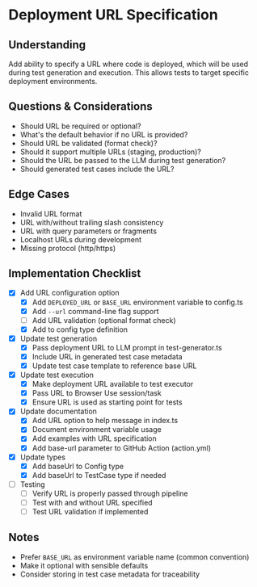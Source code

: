 # Deployment URL Specification

## Understanding
Add ability to specify a URL where code is deployed, which will be used during test generation and execution. This allows tests to target specific deployment environments.

## Questions & Considerations
- Should URL be required or optional?
- What's the default behavior if no URL is provided?
- Should URL be validated (format check)?
- Should it support multiple URLs (staging, production)?
- Should the URL be passed to the LLM during test generation?
- Should generated test cases include the URL?

## Edge Cases
- Invalid URL format
- URL with/without trailing slash consistency
- URL with query parameters or fragments
- Localhost URLs during development
- Missing protocol (http/https)

## Implementation Checklist

- [x] Add URL configuration option
  - [x] Add `DEPLOYED_URL` or `BASE_URL` environment variable to config.ts
  - [x] Add `--url` command-line flag support
  - [ ] Add URL validation (optional format check)
  - [x] Add to config type definition
  
- [x] Update test generation
  - [x] Pass deployment URL to LLM prompt in test-generator.ts
  - [x] Include URL in generated test case metadata
  - [x] Update test case template to reference base URL
  
- [x] Update test execution
  - [x] Make deployment URL available to test executor
  - [x] Pass URL to Browser Use session/task
  - [x] Ensure URL is used as starting point for tests
  
- [x] Update documentation
  - [x] Add URL option to help message in index.ts
  - [x] Document environment variable usage
  - [x] Add examples with URL specification
  - [x] Add base-url parameter to GitHub Action (action.yml)
  
- [x] Update types
  - [x] Add baseUrl to Config type
  - [x] Add baseUrl to TestCase type if needed
  
- [ ] Testing
  - [ ] Verify URL is properly passed through pipeline
  - [ ] Test with and without URL specified
  - [ ] Test URL validation if implemented

## Notes
- Prefer `BASE_URL` as environment variable name (common convention)
- Make it optional with sensible defaults
- Consider storing in test case metadata for traceability
